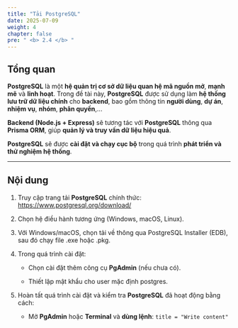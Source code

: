 ```yaml
---
title: "Tải PostgreSQL"
date: 2025-07-09
weight: 4
chapter: false
pre: " <b> 2.4 </b> "
---
```


## Tổng quan

**PostgreSQL** là một **hệ quản trị cơ sở dữ liệu quan hệ mã nguồn mở**, **mạnh mẽ** và **linh hoạt**. Trong đề tài này, **PostgreSQL** được sử dụng làm **hệ thống lưu trữ dữ liệu chính** cho **backend**, bao gồm thông tin **người dùng**, **dự án**, **nhiệm vụ**, **nhóm**, **phân quyền**,...

**Backend (Node.js + Express)** sẽ tương tác với **PostgreSQL** thông qua **Prisma ORM**, giúp **quản lý và truy vấn dữ liệu hiệu quả**.

**PostgreSQL** sẽ được **cài đặt và chạy cục bộ** trong quá trình **phát triển và thử nghiệm hệ thống**.

---

## Nội dung

1. Truy cập trang tải **PostgreSQL** chính thức:
   https://www.postgresql.org/download/

2. Chọn hệ điều hành tương ứng (Windows, macOS, Linux).

3. Với Windows/macOS, chọn tải về thông qua PostgreSQL Installer (EDB), sau đó chạy file .exe hoặc .pkg.

4. Trong quá trình cài đặt:

   - Chọn cài đặt thêm công cụ **PgAdmin** (nếu chưa có).

   - Thiết lập mật khẩu cho user mặc định postgres.

5. Hoàn tất quá trình cài đặt và kiểm tra **PostgreSQL** đã hoạt động bằng cách:

   - Mở **PgAdmin** hoặc **Terminal** và **dùng lệnh**: `title = "Write content"`

